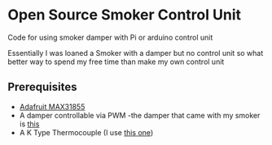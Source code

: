# Open Source Smoker Control Unit
Code for using smoker damper with Pi or arduino control unit

Essentially I was loaned a Smoker with a damper but no control unit so what better way to spend my free time than make my own control unit

## Prerequisites

- [Adafruit MAX31855](https://www.adafruit.com/product/3328)
- A damper controllable via PWM
    -the damper that came with my smoker is [this](https://smobot.com/products/smobot-robotic-damper-w-o-controller)
- A K Type Thermocouple (I use [this one](https://www.amazon.com/dp/B0748BQ3YL?psc=1&ref=ppx_yo2ov_dt_b_product_details))
